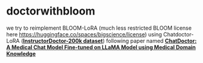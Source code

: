 # doctorwithbloom
 we try to reimplement BLOOM-LoRA (much less restricted BLOOM license here https://huggingface.co/spaces/bigscience/license) using Chatdoctor-LoRA ([**InstructorDoctor-200k dataset**](https://drive.google.com/file/d/1lyfqIwlLSClhgrCutWuEe_IACNq6XNUt/view?usp=sharing)) following paper named [**ChatDoctor: A Medical Chat Model Fine-tuned on LLaMA Model using Medical Domain Knowledge**](https://arxiv.org/pdf/2303.14070.pdf)
